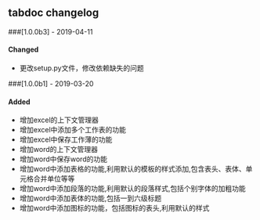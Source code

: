 ## tabdoc changelog

###[1.0.0b3] - 2019-04-11

#### Changed 
- 更改setup.py文件，修改依赖缺失的问题

###[1.0.0b1] - 2019-03-20

#### Added 
- 增加excel的上下文管理器
- 增加excel中添加多个工作表的功能
- 增加excel中保存工作薄的功能
- 增加word的上下文管理器
- 增加word中保存word的功能
- 增加word中添加表格的功能,利用默认的模板的样式添加,包含表头、表体、单元格合并单位等等
- 增加word中添加段落的功能,利用默认的段落样式,包括个别字体的加粗功能
- 增加word中添加表体的功能,包括一到六级标题
- 增加word中添加图标的功能，包括图标的表头,利用默认的样式
